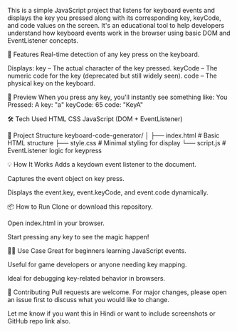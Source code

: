 This is a simple JavaScript project that listens for keyboard events and displays the key you pressed along with its corresponding key, keyCode, and code values on the screen. It's an educational tool to help developers understand how keyboard events work in the browser using basic DOM and EventListener concepts.

🚀 Features
Real-time detection of any key press on the keyboard.


Displays:
key – The actual character of the key pressed.
keyCode – The numeric code for the key (deprecated but still widely seen).
code – The physical key on the keyboard.


📸 Preview
When you press any key, you'll instantly see something like:
You Pressed: A
key: "a"
keyCode: 65
code: "KeyA"


🛠️ Tech Used
HTML
CSS
JavaScript (DOM + EventListener)


📂 Project Structure
keyboard-code-generator/
│
├── index.html        # Basic HTML structure
├── style.css         # Minimal styling for display
└── script.js         # EventListener logic for keypress


💡 How It Works
Adds a keydown event listener to the document.

Captures the event object on key press.

Displays the event.key, event.keyCode, and event.code dynamically.


📦 How to Run
Clone or download this repository.

Open index.html in your browser.

Start pressing any key to see the magic happen!


🧑‍💻 Use Case
Great for beginners learning JavaScript events.

Useful for game developers or anyone needing key mapping.

Ideal for debugging key-related behavior in browsers.


🤝 Contributing
Pull requests are welcome. For major changes, please open an issue first to discuss what you would like to change.

Let me know if you want this in Hindi or want to include screenshots or GitHub repo link also.
